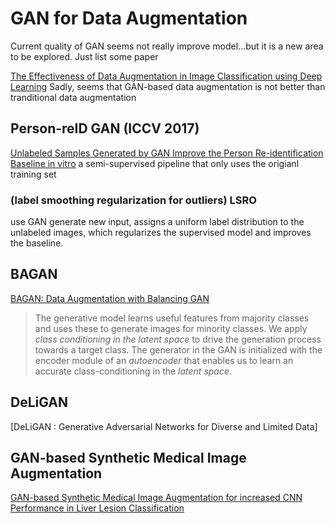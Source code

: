 # GAN for Data Augmentation
Current quality of GAN seems not really improve model...but it is a new area to be explored.
Just list some paper

[The Effectiveness of Data Augmentation in Image Classification using Deep Learning](https://arxiv.org/abs/1712.04621)
Sadly, seems that GAN-based data augmentation is not better than tranditional data augmentation

## Person-reID GAN (ICCV 2017)
[Unlabeled Samples Generated by GAN Improve the Person Re-identification Baseline in vitro](https://arxiv.org/abs/1701.07717) 
a semi-supervised pipeline that only uses the origianl training set
### (label smoothing regularization for outliers) LSRO
use GAN generate new input, assigns a uniform label distribution to the unlabeled images, which regularizes the supervised model and improves the baseline.

## BAGAN
[BAGAN: Data Augmentation with Balancing GAN](https://arxiv.org/pdf/1803.09655.pdf)  
> The generative model learns useful features from majority classes and uses these to generate images for minority classes. We apply *class conditioning in the latent space* to drive the generation process towards a target class. The generator in the GAN is initialized with the encoder module of an *autoencoder* that enables us to learn an accurate class-conditioning in the *latent space*. 
## DeLiGAN
[DeLiGAN : Generative Adversarial Networks for Diverse and Limited Data]
## GAN-based Synthetic Medical Image Augmentation
[GAN-based Synthetic Medical Image Augmentation for increased CNN Performance in Liver Lesion Classification](https://arxiv.org/pdf/1803.01229.pdf)  

